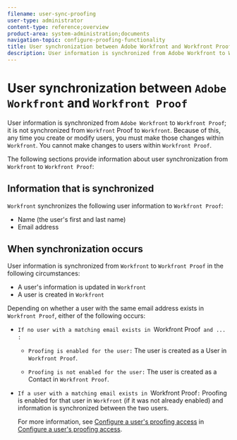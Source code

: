 ```yaml
---
filename: user-sync-proofing
user-type: administrator
content-type: reference;overview
product-area: system-administration;documents
navigation-topic: configure-proofing-functionality
title: User synchronization between Adobe Workfront and Workfront Proof
description: User information is synchronized from Adobe Workfront to Workfront Proof; it is not synchronized from Workfront Proof to Workfront. Because of this, any time you create or modify users, you must make those changes within Workfront. You cannot make changes to users within Workfront Proof.
---
```


# User synchronization between `Adobe Workfront` and `Workfront Proof`

User information is synchronized from `Adobe Workfront` to `Workfront Proof`; it is not synchronized from `Workfront` Proof to `Workfront`. Because of this, any time you create or modify users, you must make those changes within `Workfront`. You cannot make changes to users within `Workfront Proof`.

The following sections provide information about user synchronization from `Workfront` to `Workfront Proof`:

## Information that is synchronized

`Workfront` synchronizes the following user information to `Workfront Proof`:

* Name (the user's first and last name)
* Email address

## When synchronization occurs

User information is synchronized from `Workfront` to `Workfront Proof` in the following circumstances:

* A user's information is updated in `Workfront`
* A user is created in `Workfront`

Depending on whether a user with the same email address exists in `Workfront Proof`, either of the following occurs:

* `If no user with a matching email exists in `Workfront Proof` and ... :`&nbsp;

  * `Proofing is enabled for the user:` The user is created as a User in `Workfront Proof`.
  
  * `Proofing is not enabled for the user:` The user is created as a Contact in `Workfront Proof`.

* `If a user with a matching email exists in `Workfront Proof`:` Proofing is enabled for that user in `Workfront` (if it was not already enabled) and information is&nbsp;synchronized between the two users.

  For more information, see [Configure a user's proofing access](../../../administration-and-setup/manage-workfront/configure-proofing/configure-a-users-proofing-access.md) in [Configure a user's proofing access](../../../administration-and-setup/manage-workfront/configure-proofing/configure-a-users-proofing-access.md).

  <!--
  Important: When a user with a matching email exists, Workfront creates an alias email address based on the user email address that already exists in Workfront. If your email provider does not support email aliases, this could impact proofing notifications.
  -->

